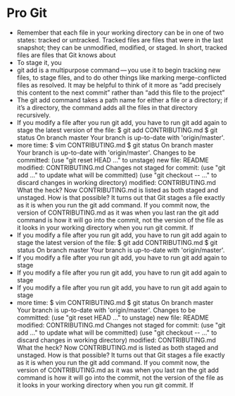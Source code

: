 # Pro Git
- Remember that each file in your working directory can be in one of two states: tracked or untracked. Tracked files are files that were in the last snapshot; they can be unmodified, modified, or staged. In short, tracked files are files that Git knows about
- To stage it, you
- git add is a multipurpose command — you use it to begin tracking new files, to stage files, and to do other things like marking merge-conflicted files as resolved. It may be helpful to think of it more as “add precisely this content to the next commit” rather than “add this file to the project”
- The git add command takes a path name for either a file or a directory; if it’s a directory, the command adds all the files in that directory recursively.
- If you modify a file after you run git add, you have to run git add again to stage the latest version of the file: $ git add CONTRIBUTING.md $ git status On branch master Your branch is up-to-date with 'origin/master'.
- more time: $ vim CONTRIBUTING.md $ git status On branch master Your branch is up-to-date with 'origin/master'. Changes to be committed: (use "git reset HEAD <file>..." to unstage) new file: README modified: CONTRIBUTING.md Changes not staged for commit: (use "git add <file>..." to update what will be committed) (use "git checkout -- <file>..." to discard changes in working directory) modified: CONTRIBUTING.md What the heck? Now CONTRIBUTING.md is listed as both staged and unstaged. How is that possible? It turns out that Git stages a file exactly as it is when you run the git add command. If you commit now, the version of CONTRIBUTING.md as it was when you last ran the git add command is how it will go into the commit, not the version of the file as it looks in your working directory when you run git commit. If
- If you modify a file after you run git add, you have to run git add again to stage the latest version of the file: $ git add CONTRIBUTING.md $ git status On branch master Your branch is up-to-date with 'origin/master'.
- If you modify a file after you run git add, you have to run git add again to stage
- If you modify a file after you run git add, you have to run git add again to stage
- If you modify a file after you run git add, you have to run git add again to stage
- more time: $ vim CONTRIBUTING.md $ git status On branch master Your branch is up-to-date with 'origin/master'. Changes to be committed: (use "git reset HEAD <file>..." to unstage) new file: README modified: CONTRIBUTING.md Changes not staged for commit: (use "git add <file>..." to update what will be committed) (use "git checkout -- <file>..." to discard changes in working directory) modified: CONTRIBUTING.md What the heck? Now CONTRIBUTING.md is listed as both staged and unstaged. How is that possible? It turns out that Git stages a file exactly as it is when you run the git add command. If you commit now, the version of CONTRIBUTING.md as it was when you last ran the git add command is how it will go into the commit, not the version of the file as it looks in your working directory when you run git commit. If
